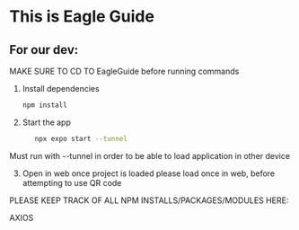 # This is Eagle Guide
## For our dev:

MAKE SURE TO CD TO EagleGuide before running commands

1. Install dependencies

   ```bash
   npm install
   ```

2. Start the app

   ```bash
      npx expo start --tunnel
   ```
Must run with --tunnel in order to be able to load application in other device

3. Open in web
   once project is loaded please load once in web, before attempting to use QR code


PLEASE KEEP TRACK OF ALL NPM INSTALLS/PACKAGES/MODULES HERE:

AXIOS
